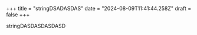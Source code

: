 +++
title = "stringDSADASDAS"
date = "2024-08-09T11:41:44.258Z"
draft = false
+++

  stringDASDASDASDASD
        